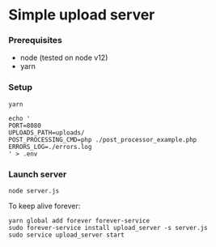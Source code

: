 # Simple upload server

### Prerequisites

* node (tested on node v12)
* yarn

### Setup

```
yarn

echo '
PORT=8080
UPLOADS_PATH=uploads/
POST_PROCESSING_CMD=php ./post_processor_example.php
ERRORS_LOG=./errors.log
' > .env
```

### Launch server

`node server.js`

To keep alive forever:
```
yarn global add forever forever-service
sudo forever-service install upload_server -s server.js
sudo service upload_server start
```
